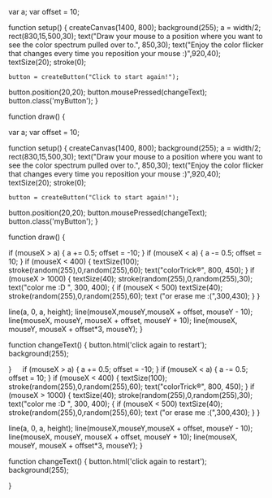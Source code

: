   var a; 
   var offset = 10; 

function setup() {
  createCanvas(1400, 800);
    background(255);
    a = width/2;
    rect(830,15,500,30);
    text("Draw your mouse to a position where you want to see the color spectrum pulled over to.", 850,30);
    text("Enjoy the color flicker that changes every time you reposition your mouse :)",920,40);
    textSize(20);
    stroke(0);
    
    button = createButton("Click to start again!");
  button.position(20,20);
  button.mousePressed(changeText);
  button.class('myButton');
}
 
 function draw() {
   
  var a; 
   var offset = 10; 

function setup() {
  createCanvas(1400, 800);
    background(255);
    a = width/2;
    rect(830,15,500,30);
    text("Draw your mouse to a position where you want to see the color spectrum pulled over to.", 850,30);
    text("Enjoy the color flicker that changes every time you reposition your mouse :)",920,40);
    textSize(20);
    stroke(0);
    
    button = createButton("Click to start again!");
  button.position(20,20);
  button.mousePressed(changeText);
  button.class('myButton');
}
 
 function draw() {
   
   if (mouseX > a) { 
     a += 0.5;
     offset = -10; 
 }
 if (mouseX < a) {
   a -= 0.5;
   offset = 10; 
 } 
 if (mouseX < 400) {
   textSize(100);
   stroke(random(255),0,random(255),60);
   text("colorTrick®", 800, 450); 
 } 
 if (mouseX > 1000) {
   textSize(40);
   stroke(random(255),0,random(255),30);
   text("color me :D ", 300, 400); {
     if (mouseX < 500) 
 textSize(40);
   stroke(random(255),0,random(255),60);
     text ("or erase me :(",300,430); 
 }
   }
 
 line(a, 0, a, height); 
 line(mouseX,mouseY,mouseX + offset, mouseY - 10);
 line(mouseX, mouseY, mouseX + offset, mouseY + 10);
 line(mouseX, mouseY, mouseX + offset*3, mouseY);
 }

 

 function changeText() {
  button.html('click again to restart');
  background(255); 
  
}
 
   if (mouseX > a) { 
     a += 0.5;
     offset = -10; 
 }
 if (mouseX < a) {
   a -= 0.5;
   offset = 10; 
 } 
 if (mouseX < 400) {
   textSize(100);
   stroke(random(255),0,random(255),60);
   text("colorTrick®", 800, 450); 
 } 
 if (mouseX > 1000) {
   textSize(40);
   stroke(random(255),0,random(255),30);
   text("color me :D ", 300, 400); {
     if (mouseX < 500) 
 textSize(40);
   stroke(random(255),0,random(255),60);
     text ("or erase me :(",300,430); 
 }
   }
 
 line(a, 0, a, height); 
 line(mouseX,mouseY,mouseX + offset, mouseY - 10);
 line(mouseX, mouseY, mouseX + offset, mouseY + 10);
 line(mouseX, mouseY, mouseX + offset*3, mouseY);
 }

 

 function changeText() {
  button.html('click again to restart');
  background(255); 
  
}
 
